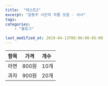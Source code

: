 ```yaml
---
title:  "테스트2"
excerpt: "윤동주 시인의 작품 모음 - 서시"
tags:
categories:
    - "블로그"

last_modified_at: 2019-04-13T08:06:00-05:00
---
```


| 항목 | 가격 | 개수 |
|:---:|:----:|:----|
| 라면 | 800원 | 10개 |
| 과자 | 900원 | 20개 |